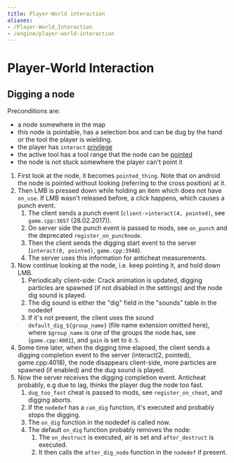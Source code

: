```yaml
---
title: Player-World interaction
aliases:
- /Player-World_Interaction
- /engine/player-world-interaction
---
```


# Player-World Interaction

Digging a node
--------------

Preconditions are:
- a node somewhere in the map
- this node is pointable, has a selection box and can be dug by the hand or the tool the player is wielding.
- the player has `interact` [privilege](/for-players/privileges)
- the active tool has a tool range that the node can be [pointed](/for-players/pointing)
- the node is not stuck somewhere the player can't point it

1. First look at the node, it becomes `pointed_thing`. Note that on android the node is pointed without looking (referring to the cross position) at it.
1. Then LMB is pressed down while holding an item which does not have `on_use`. If LMB wasn't released before, a click happens, which causes a punch event.
    1. The client sends a punch event (`client->interact(4, pointed)`, see `game.cpp:3657` (28.02.2017)).
    1. On server side the punch event is passed to mods, see `on_punch` and the deprecated `register_on_punchnode`.
    1. Then the client sends the digging start event to the server (`interact(0, pointed)`, `game.cpp:3948`).
    1. The server uses this information for anticheat measurements.
1. Now continue looking at the node, i.e. keep pointing it, and hold down LMB.
    1. Periodically client-side: Crack animation is updated, digging particles are spawned (if not disabled in the settings) and the node dig sound is played.
    1. The dig sound is either the "dig" field in the "sounds" table in the nodedef
    1. If it's not present, the client uses the sound `default_dig_${group_name}` (file name extension omitted here), where `$group_name` is one of the groups the node has, see (`game.cpp:4001`), and `gain` is set to `0.5`.
1. Some time later, when the digging time elapsed, the client sends a digging completion event to the server (interact(2, pointed), game.cpp:4018), the node disappears client-side, more particles are spawned (if enabled) and the dug sound is played.
1. Now the server receives the digging completion event. Anticheat probably, e.g due to lag, thinks the player dug the node too fast.
    1. `dug_too_fast` cheat is passed to mods, see `register_on_cheat`, and digging aborts.
    1. If the `nodedef` has a `can_dig` function, it's executed and probably stops the digging.
    1. The `on_dig` function in the nodedef is called now.
    1. The default `on_dig` function probably removes the node:
        1. The `on_destruct` is executed, air is set and `after_destruct` is executed.
        1. It then calls the `after_dig_node` function in the `nodedef` if present.
